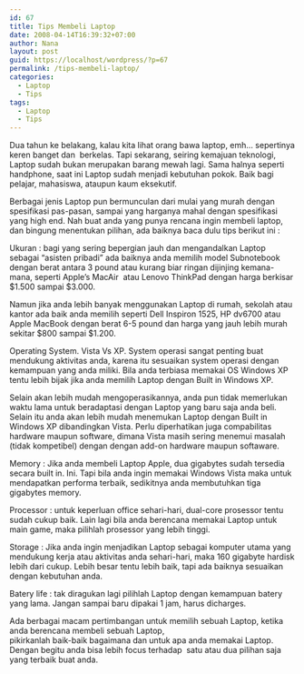 ```yaml
---
id: 67
title: Tips Membeli Laptop
date: 2008-04-14T16:39:32+07:00
author: Nana
layout: post
guid: https://localhost/wordpress/?p=67
permalink: /tips-membeli-laptop/
categories:
  - Laptop
  - Tips
tags:
  - Laptop
  - Tips
---
```

Dua tahun ke belakang, kalau kita lihat orang bawa laptop, emh… sepertinya keren banget dan  berkelas. Tapi sekarang, seiring kemajuan teknologi, Laptop sudah bukan merupakan barang mewah lagi. Sama halnya seperti handphone, saat ini Laptop sudah menjadi kebutuhan pokok. Baik bagi pelajar, mahasiswa, ataupun kaum eksekutif.

Berbagai jenis Laptop pun bermunculan dari mulai yang murah dengan spesifikasi pas-pasan, sampai yang harganya mahal dengan spesifikasi yang high end. Nah buat anda yang punya rencana ingin membeli laptop, dan bingung menentukan pilihan, ada baiknya baca dulu tips berikut ini :

Ukuran : bagi yang sering bepergian jauh dan mengandalkan Laptop sebagai “asisten pribadi” ada baiknya anda memilih model Subnotebook dengan berat antara 3 pound atau kurang biar ringan dijinjing kemana-mana, seperti Apple’s MacAir  atau Lenovo ThinkPad dengan harga berkisar $1.500 sampai $3.000.

Namun jika anda lebih banyak menggunakan Laptop di rumah, sekolah atau kantor ada baik anda memilih seperti Dell Inspiron 1525, HP dv6700 atau Apple MacBook dengan berat 6-5 pound dan harga yang jauh lebih murah sekitar $800 sampai $1.200.

Operating System. Vista Vs XP. System operasi sangat penting buat mendukung aktivitas anda, karena itu sesuaikan system operasi dengan kemampuan yang anda miliki. Bila anda terbiasa memakai OS Windows XP tentu lebih bijak jika anda memilih Laptop dengan Built in Windows XP.

Selain akan lebih mudah mengoperasikannya, anda pun tidak memerlukan waktu lama untuk beradaptasi dengan Laptop yang baru saja anda beli. Selain itu anda akan lebih mudah menemukan Laptop dengan Built in Windows XP dibandingkan Vista. Perlu diperhatikan juga compabilitas hardware maupun software, dimana Vista masih sering menemui masalah (tidak kompetibel) dengan dengan add-on hardware maupun softaware.

Memory : Jika anda membeli Laptop Apple, dua gigabytes sudah tersedia secara built in. Ini. Tapi bila anda ingin memakai Windows Vista maka untuk mendapatkan performa terbaik, sedikitnya anda membutuhkan tiga gigabytes memory.

Processor : untuk keperluan office sehari-hari, dual-core prosessor tentu sudah cukup baik. Lain lagi bila anda berencana memakai Laptop untuk main game, maka pilihlah prosessor yang lebih tinggi.

Storage : Jika anda ingin menjadikan Laptop sebagai komputer utama yang mendukung kerja atau aktivitas anda sehari-hari, maka 160 gigabyte hardisk lebih dari cukup. Lebih besar tentu lebih baik, tapi ada baiknya sesuaikan dengan kebutuhan anda.

Batery life : tak diragukan lagi pilihlah Laptop dengan kemampuan batery yang lama. Jangan sampai baru dipakai 1 jam, harus dicharges.

Ada berbagai macam pertimbangan untuk memilih sebuah Laptop, ketika anda berencana membeli sebuah Laptop,  
pikirkanlah baik-baik bagaimana dan untuk apa anda memakai Laptop. Dengan begitu anda bisa lebih focus terhadap  satu atau dua pilihan saja yang terbaik buat anda.